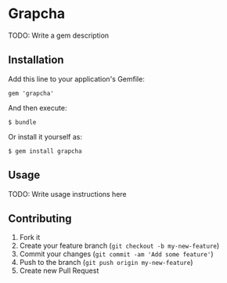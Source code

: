 # Grapcha

TODO: Write a gem description

## Installation

Add this line to your application's Gemfile:

    gem 'grapcha'

And then execute:

    $ bundle

Or install it yourself as:

    $ gem install grapcha

## Usage

TODO: Write usage instructions here

## Contributing

1. Fork it
2. Create your feature branch (`git checkout -b my-new-feature`)
3. Commit your changes (`git commit -am 'Add some feature'`)
4. Push to the branch (`git push origin my-new-feature`)
5. Create new Pull Request
